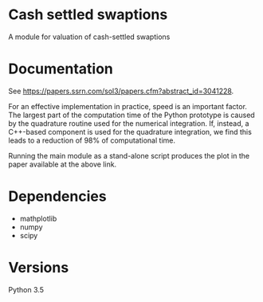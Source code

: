 # Cash settled swaptions
A module for valuation of cash-settled swaptions

# Documentation
See https://papers.ssrn.com/sol3/papers.cfm?abstract_id=3041228.

For an effective implementation in practice, speed is an important factor. The largest part of the computation time of the Python prototype is caused by the quadrature routine used for the numerical integration. If, instead, a C++-based component is used for the quadrature integration, we find this leads to a reduction of 98% of computational time.

Running the main module as a stand-alone script produces the plot in the paper available at the above link.

# Dependencies

* mathplotlib
* numpy
* scipy

# Versions

Python 3.5
